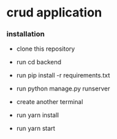 # crud application

### installation
   - clone this repository
   - run cd backend
   - run pip install -r requirements.txt
   - run python manage.py runserver

  - create another terminal
  - run yarn install
  - run yarn start
